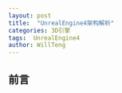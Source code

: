 ```yaml
---
layout: post
title:  "UnrealEngine4架构解析"
categories: 3D引擎
tags:  UnrealEngine4
author: WillTeng
---
```



## 前言
